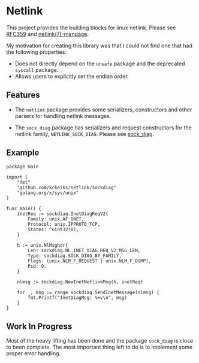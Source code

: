 # Netlink

This project provides the building blocks for linux netlink. Please see [RFC359](https://datatracker.ietf.org/doc/html/rfc3549) and [netlink(7)-manpage](https://man7.org/linux/man-pages/man7/netlink.7.html).

My motivation for creating this library was that I could not find one that had the following properties:

* Does not directly depend on the `unsafe` package and the deprecated `syscall` package.
* Allows users to explicitly set the endian order.

## Features

* The `netlink` package provides some serializers, constructors and other parsers for handling netlink messages. 

* The `sock_diag` package has serializers and request constructors for the netlink family, `NETLINK_SOCK_DIAG`. Please see [sock_diag](https://man7.org/linux/man-pages/man7/sock_diag.7.html).

## Example

```
package main

import (
    "fmt"
    "github.com/kckeiks/netlink/sockdiag"
    "golang.org/x/sys/unix"
)

func main() {
	inetReq := sockdiag.InetDiagReqV2{
		Family: unix.AF_INET,
		Protocol: unix.IPPROTO_TCP,
		States: ^uint32(0),
	}

	h := unix.NlMsghdr{
		Len: sockdiag.NL_INET_DIAG_REQ_V2_MSG_LEN,
		Type: sockdiag.SOCK_DIAG_BY_FAMILY,
		Flags: (unix.NLM_F_REQUEST | unix.NLM_F_DUMP),
		Pid: 0,
	}

	nlmsg := sockdiag.NewInetNetlinkMsg(h, inetReq)

	for _, msg := range sockdiag.SendInetMessage(nlmsg) {
		fmt.Printf("InetDiagMsg: %+v\n", msg)
	}
}

```

## Work In Progress

Most of the heavy lifting has been done and the package `sock_diag` is close to been complete. The most important thing left to do is to implement some proper error handling.

